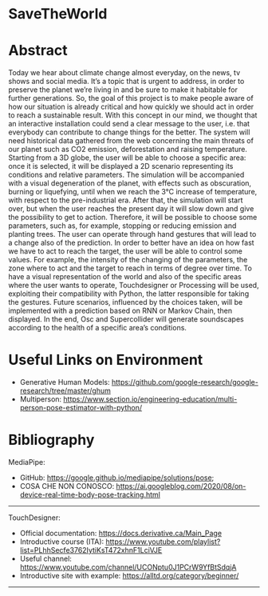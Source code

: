 # SaveTheWorld

# Abstract

Today we hear about climate change almost everyday, on the news, tv shows and social
media. It’s a topic that is urgent to address, in order to preserve the planet we’re living in and
be sure to make it habitable for further generations.
So, the goal of this project is to make people aware of how our situation is already critical
and how quickly we should act in order to reach a sustainable result. With this concept in our
mind, we thought that an interactive installation could send a clear message to the user, i.e.
that everybody can contribute to change things for the better.
The system will need historical data gathered from the web concerning the main threats of
our planet such as CO2 emission, deforestation and raising temperature.
Starting from a 3D globe, the user will be able to choose a specific area: once it is selected,
it will be displayed a 2D scenario representing its conditions and relative parameters.
The simulation will be accompanied with a visual degeneration of the planet, with effects
such as obscuration, burning or liquefying, until when we reach the 3°C increase of
temperature, with respect to the pre-industrial era.
After that, the simulation will start over, but when the user reaches the present day it will
slow down and give the possibility to get to action. Therefore, it will be possible to choose
some parameters, such as, for example, stopping or reducing emission and planting trees.
The user can operate through hand gestures that will lead to a change also of the prediction.
 In order to better have an idea on how fast we have to act to reach the target, the user will
 be able to control some values. For example, the intensity of the changing of the
 parameters, the zone where to act and the target to reach in terms of degree over time.
To have a visual representation of the world and also of the specific areas where the user
wants to operate, Touchdesigner or Processing will be used, exploiting their compatibility
with Python, the latter responsible for taking the gestures. Future scenarios, influenced by
the choices taken, will be implemented with a prediction based on RNN or Markov Chain,
then displayed. In the end, Osc and Supercollider will generate soundscapes according to
the health of a specific area’s conditions.

# Useful Links on Environment

- Generative Human Models: https://github.com/google-research/google-research/tree/master/ghum
- Multiperson: https://www.section.io/engineering-education/multi-person-pose-estimator-with-python/

# Bibliography

MediaPipe:
- GitHub: https://google.github.io/mediapipe/solutions/pose; 
- COSA CHE NON CONOSCO: https://ai.googleblog.com/2020/08/on-device-real-time-body-pose-tracking.html
***
TouchDesigner: 
- Official documentation: https://docs.derivative.ca/Main_Page
- Introductive course (ITA): https://www.youtube.com/playlist?list=PLhhSecfe3762IytiKsT472xhnF1LciVJE
- Useful channel: https://www.youtube.com/channel/UCONptu0J1PCrW9YfBtSdqjA
- Introductive site with example: https://alltd.org/category/beginner/
***
